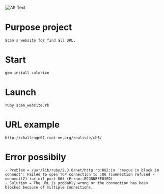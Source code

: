 ![Alt Text](https://github.com/Cerfio/Scan-path-website/blob/master/presentation.gif)

# Purpose project
    Scan a website for find all URL.
# Start
    gem install colorize
# Launch
    ruby scan_website.rb
# URL example
    http://challenge01.root-me.org/realiste/ch6/
# Error possibily
    - Problem = /usr/lib/ruby/2.3.0/net/http.rb:882:in `rescue in block in connect': Failed to open TCP connection to :80 (Connection refused - connect(2) for nil port 80) (Errno::ECONNREFUSED)
    - Solution = The URL is probably wrong or the connection has been blocked because of multiple connections.
